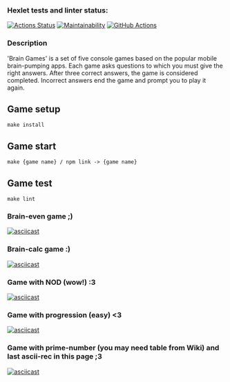 ### Hexlet tests and linter status:
[![Actions Status](https://github.com/Julia-Tisa/frontend-project-lvl1/workflows/hexlet-check/badge.svg)](https://github.com/Julia-Tisa/frontend-project-lvl1/actions)
[![Maintainability](https://api.codeclimate.com/v1/badges/58d3ab3c6c0d1cb01231/maintainability)](https://codeclimate.com/github/Julia-Tisa/frontend-project-lvl1/maintainability)
[![GitHub Actions](https://github.com/Julia-Tisa/frontend-project-lvl1/actions/workflows/github-actions-demo.yml/badge.svg?branch=main)](https://github.com/Julia-Tisa/frontend-project-lvl1/actions/workflows/github-actions-demo.yml)
### Description

'Brain Games' is a set of five console games based on the popular mobile brain-pumping apps. Each game asks questions to which you must give the right answers. After three correct answers, the game is considered completed. Incorrect answers end the game and prompt you to play it again.

## Game setup
```
make install
```
## Game start
```
make {game name} / npm link -> {game name}
```
## Game test
```
make lint
```

### Brain-even game ;)
[![asciicast](https://asciinema.org/a/NHjj9Nil2DQDjc3R2DY8LTTzm.svg)](https://asciinema.org/a/NHjj9Nil2DQDjc3R2DY8LTTzm)
### Brain-calc game :)
[![asciicast](https://asciinema.org/a/Edfr40ayWjCL70wUyarrOfLfE.svg)](https://asciinema.org/a/Edfr40ayWjCL70wUyarrOfLfE)
### Game with NOD (wow!) :3
[![asciicast](https://asciinema.org/a/F5lPriUjdN3VIA02EIJD8qCiq.svg)](https://asciinema.org/a/F5lPriUjdN3VIA02EIJD8qCiq)
### Game with progression (easy) <3
[![asciicast](https://asciinema.org/a/xpI93rZKgwB46s8XmQzJOKQB1.svg)](https://asciinema.org/a/xpI93rZKgwB46s8XmQzJOKQB1)
### Game with prime-number (you may need table from Wiki) and last ascii-rec in this page ;3
[![asciicast](https://asciinema.org/a/bibOoP2viAShaR8DUF56Fo9am.svg)](https://asciinema.org/a/bibOoP2viAShaR8DUF56Fo9am)
